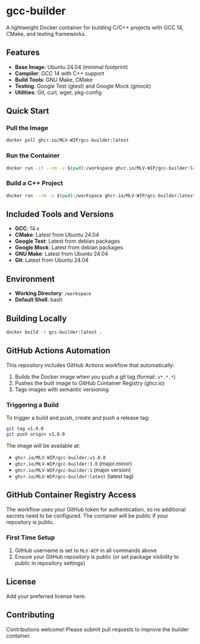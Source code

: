 # gcc-builder

A lightweight Docker container for building C/C++ projects with GCC 14, CMake, and testing frameworks.

## Features

- **Base Image**: Ubuntu 24.04 (minimal footprint)
- **Compiler**: GCC 14 with C++ support
- **Build Tools**: GNU Make, CMake
- **Testing**: Google Test (gtest) and Google Mock (gmock)
- **Utilities**: Git, curl, wget, pkg-config

## Quick Start

### Pull the Image

```bash
docker pull ghcr.io/MLV-WIP/gcc-builder:latest
```

### Run the Container

```bash
docker run -it --rm -v $(pwd):/workspace ghcr.io/MLV-WIP/gcc-builder:latest
```

### Build a C++ Project

```bash
docker run --rm -v $(pwd):/workspace ghcr.io/MLV-WIP/gcc-builder:latest bash -c "cd /workspace && cmake -B build && cmake --build build"
```

## Included Tools and Versions

- **GCC**: 14.x
- **CMake**: Latest from Ubuntu 24.04
- **Google Test**: Latest from debian packages
- **Google Mock**: Latest from debian packages
- **GNU Make**: Latest from Ubuntu 24.04
- **Git**: Latest from Ubuntu 24.04

## Environment

- **Working Directory**: `/workspace`
- **Default Shell**: bash

## Building Locally

```bash
docker build -t gcc-builder:latest .
```

## GitHub Actions Automation

This repository includes GitHub Actions workflow that automatically:

1. Builds the Docker image when you push a git tag (format: `v*.*.*`)
2. Pushes the built image to GitHub Container Registry (ghcr.io)
3. Tags images with semantic versioning

### Triggering a Build

To trigger a build and push, create and push a release tag:

```bash
git tag v1.0.0
git push origin v1.0.0
```

The image will be available at:
- `ghcr.io/MLV-WIP/gcc-builder:v1.0.0`
- `ghcr.io/MLV-WIP/gcc-builder:1.0` (major.minor)
- `ghcr.io/MLV-WIP/gcc-builder:1` (major version)
- `ghcr.io/MLV-WIP/gcc-builder:latest` (latest tag)

## GitHub Container Registry Access

The workflow uses your GitHub token for authentication, so no additional secrets need to be configured. The container will be public if your repository is public.

### First Time Setup

1. GitHub username is set to `MLV-WIP` in all commands above
2. Ensure your GitHub repository is public (or set package visibility to public in repository settings)

## License

Add your preferred license here.

## Contributing

Contributions welcome! Please submit pull requests to improve the builder container.
